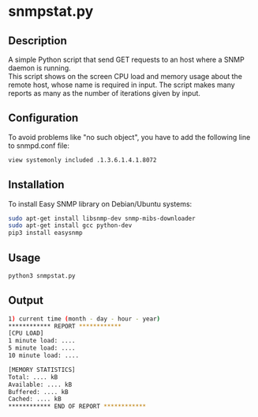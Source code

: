 # **snmpstat.py**

## Description
A simple Python script that send GET requests to an host where a SNMP daemon is running.   
This script shows on the screen CPU load and memory usage about the remote host, whose name is required in input.
The script makes many reports as many as the number of iterations given by input. 

## Configuration
To avoid problems like "no such object", you have to add the following line to snmpd.conf file:
```bash
view systemonly included .1.3.6.1.4.1.8072
```

## Installation
To install Easy SNMP library on Debian/Ubuntu systems:

```bash
sudo apt-get install libsnmp-dev snmp-mibs-downloader
sudo apt-get install gcc python-dev
pip3 install easysnmp
```

## Usage
```python
python3 snmpstat.py
```

## Output
```bash
1) current time (month - day - hour - year)
************ REPORT ************
[CPU LOAD]
1 minute load: ....
5 minute load: ....
10 minute load: ....

[MEMORY STATISTICS]
Total: .... kB
Available: .... kB
Buffered: .... kB
Cached: .... kB
************ END OF REPORT ************
```

